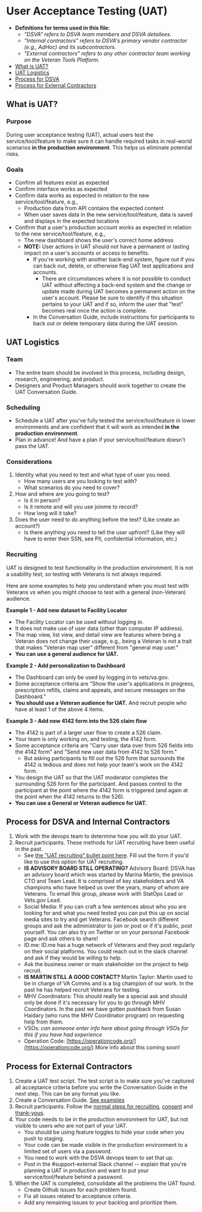 # User Acceptance Testing \(UAT\)

* **Definitions for terms used in this file:**
  * _"DSVA" refers to DSVA team members and DSVA detailees._
  * _"Internal contractors" refers to DSVA's primary vendor contractor \(e.g., AdHoc\) and its subcontractors._
  * _"External contractors" refers to any other contractor team working on the Veteran Tools Platform._
* [What is UAT?](what-is-uat.md#what-is-uat)
* [UAT Logistics](what-is-uat.md#uat-logistics)
* [Process for DSVA](what-is-uat.md#process-for-dsva-and-internal-contractors)
* [Process for External Contractors](what-is-uat.md#process-for-external-contractors)

## What is UAT?

### Purpose

During user acceptance testing \(UAT\), actual users test the service/tool/feature to make sure it can handle required tasks in real-world scenarios **in the production environment**. This helps us eliminate potential risks.

### Goals

* Confirm all features exist as expected
* Confirm interface works as expected
* Confirm data works as expected in relation to the new service/tool/feature, e.g., 
  * Production data from API contains the expected content
  * When user saves data in the new service/tool/feature, data is saved and displays in the expected locations 
* Confirm that a user's production account works as expected in relation to the new service/tool/feature, e.g.,
  * The new dashboard shows the user's correct home address
  * **NOTE:** User actions in UAT should not have a permanent or lasting impact on a user's accounts or access to benefits. 
    * If you're working with another back-end system, figure out if you can back out, delete, or otherwise flag UAT test applications and accounts. 
      * There are circumstances where it is not possible to conduct UAT without affecting a back-end system and the change or update made during UAT becomes a permanent action on the user's account. Please be sure to identify if this situation pertains to your UAT and if so, inform the user that "test" becomes real once the action is complete.
    * In the Conversation Guide, include instructions for participants to back out or delete temporary data during the UAT session. 

## UAT Logistics

### Team

* The entire team should be involved in this process, including design, research, engineering, and product. 
* Designers and Product Managers should work together to create the UAT Conversation Guide.

### Scheduling

* Schedule a UAT after you've fully tested the service/tool/feature in lower environments and are confident that it will work as intended **in the production environment**.
* Plan in advance! And have a plan if your service/tool/feature doesn't pass the UAT.

### Considerations

1. Identity what you need to test and what type of user you need. 
   * How many users are you looking to test with? 
   * What scenarios do you need to cover? 
2. How and where are you going to test?  
   * Is it in person?  
   * Is it remote and will you use joinme to record? 
   * How long will it take?
3. Does the user need to do anything before the test? \(Like create an account?\) 
   * Is there anything you need to tell the user upfront? \(Like they will have to enter their SSN, see PII, confidential information, etc.\)

### Recruiting

UAT is designed to test functionality in the production environment. It is not a usability test, so testing with Veterans is not always required.

Here are some examples to help you understand when you must test with Veterans vs when you might choose to test with a general \(non-Veteran\) audience.

**Example 1 - Add new dataset to Facility Locator**

* The Facility Locator can be used without logging in. 
* It does not make use of user data \(other than computer IP address\). 
* The map view, list view, and detail view are features where being a Veteran does not change their usage, e.g., being a Veteran is not a trait that makes "Veteran map user" different from "general map user."
* **You can use a general audience for UAT.**

**Example 2 - Add personalization to Dashboard**

* The Dashboard can only be used by logging in to vets/va.gov.
* Some acceptance criteria are "Show the user's applications in progress, prescription refills, claims and appeals, and secure messages on the Dashboard."
* **You should use a Veteran audience for UAT.** And recruit people who have at least 1 of the above 4 items.

**Example 3 - Add new 4142 form into the 526 claim flow**

* The 4142 is part of a larger user flow to create a 526 claim.
* Your team is only working on, and testing, the 4142 form.
* Some acceptance criteria are "Carry user data over from 526 fields into the 4142 form" and "Send new user data from 4142 to 526 form."
  * But asking participants to fill out the 526 form that surrounds the 4142 is tedious and does not help your team's work on the 4142 form.
* You design the UAT so that the UAT moderator completes the surrounding 526 form for the participant. And passes control to the participant at the point where the 4142 form is triggered \(and again at the point when the 4142 returns to the 526\).
* **You can use a General or Veteran audience for UAT.**

## Process for DSVA and Internal Contractors

1. Work with the devops team to determine how you will do your UAT.
2. Recruit participants. These methods for UAT recruiting have been useful in the past.
   * See [the "UAT recruiting" bullet point here](https://github.com/department-of-veterans-affairs/va.gov-team/blob/master/platform/research/research-process.md). Fill out the form if you'd like to use this option for UAT recruiting.
   * **IS ADVISORY BOARD STILL OPERATING?** Advisory Board: DSVA has an advisory board which was started by Marina Martin, the previous CTO and Team Lead. It is comprised of key stakeholders and VA champions who have helped us over the years, many of whom are Veterans. To email this group, please work with StatOps Lead or Vets.gov Lead.
   * Social Media: If you can craft a few sentences about who you are looking for and what you need tested you can put this up on social media sites to try and get Veterans. Facebook search different groups and ask the administrator to join or post or if it's public, post yourself. You can also try on Twitter or on your personal Facebook page and ask others to share!
   * ID.me: ID.me has a huge network of Veterans and they post regularly on their social platforms. You could reach out in the slack channel and ask if they would be willing to help.
   * Ask the business owner or main stakeholder on the project to help recruit.
   * **IS MARTIN STILL A GOOD CONTACT?** Martin Taylor: Martin used to be in charge of VA Comms and is a big champion of our work. In the past he has helped recruit Veterans for testing.
   * MHV Coordinators: This should really be a special ask and should only be done if it's necessary for you to go through MHV Coordinators. In the past we have gotten pushback from Susan Haidary \(who runs the MHV Coordinator program\) on requesting help from them.
   * VSOs: _can someone enter info here about going through VSOs for this if you have had experience_
   * Operation Code: [https://operationcode.org/](https://operationcode.org/) More info about this coming soon!

## Process for External Contractors

1. Create a UAT test script. The test script is to make sure you've captured all acceptance criteria before you write the Conversation Guide in the next step. This can be any format you like.
2. Create a Conversation Guide. [See examples](what-is-uat.md#example-conversation-guides-for-uat)
3. Recruit participants. Follow the [normal steps for recruiting](https://department-of-veterans-affairs.github.io/va-digital-service-handbook/resources/user-research#participant-recruiting), [consent](https://department-of-veterans-affairs.github.io/va-digital-service-handbook/resources/user-research#participant-consent) and [thank-yous](https://department-of-veterans-affairs.github.io/va-digital-service-handbook/resources/user-research#participant-thank-yous).
4. Your code needs to be in the production environment for UAT, but not visible to users who are not part of your UAT.
   * You should be using feature toggles to hide your code when you push to staging. 
   * Your code can be made visible in the production environment to a limited set of users via a password.
   * You need to work with the DSVA devops team to set that up.
   * Post in the \#support-external Slack channel -- explain that you're planning a UAT in production and want to put your service/tool/feature behind a password.
5. When the UAT is completed, consolidate all the problems the UAT found.
   * Create Github issues for each problem found. 
   * Fix all issues related to acceptance criteria.
   * Add any remaining issues to your backlog and prioritize them.

